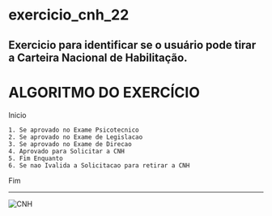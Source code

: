 # exercicio_cnh_22
Exercicio para identificar se o usuário pode tirar a Carteira Nacional de Habilitação.
------------------------------------------------------
# ALGORITMO DO EXERCÍCIO

Inicio

    1. Se aprovado no Exame Psicotecnico
    2. Se aprovado no Exame de Legislacao
    3. Se aprovado no Exame de Direcao
    4. Aprovado para Solicitar a CNH
    5. Fim Enquanto 
    6. Se nao Ivalida a Solicitacao para retirar a CNH

Fim


------------------------------------------------------

![CNH](https://user-images.githubusercontent.com/103473067/169720873-161ad5fc-e492-4ed3-a510-8b8d5ffd6e63.png)

